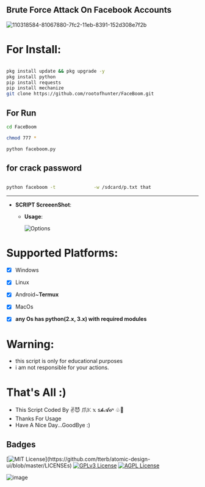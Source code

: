 ## Brute Force Attack On Facebook Accounts

![110318584-81067880-7fc2-11eb-8391-152d308e7f2b](https://user-images.githubusercontent.com/90413704/138064859-98178dde-d6fd-422c-9aa4-a1ee7ccae2da.gif)





    

# For Install:
 
 ```bash

 pkg install update && pkg upgrade -y
 pkg install python 
 pip install requests
 pip install mechanize
 git clone https://github.com/rootofhunter/FaceBoom.git
 
```



## For Run

```bash
cd FaceBoom 

chmod 777 *

python faceboom.py 

```

## for crack password 


```bash

python faceboom -t              -w /sdcard/p.txt that 
```


***
- **SCRIPT ScreeenShot**:

    - **Usage**:
    
      ![Options](https://user-images.githubusercontent.com/29546157/88088705-862dc900-cb93-11ea-8e9d-900c7fee0575.PNG)

# Supported Platforms:
- [x] Windows
- [x] Linux
- [x] Android~**Termux**
- [x] MacOs
- [x] **any Os has python(2.x, 3.x) with required modules**



  
# Warning:
  * this script is only for educational purposes
  * i am not responsible for your actions.

# That's All :)
   * This Script Coded By ✌😈  爪𝕂 𝕩 ѕ𝓱𝓐𝐨ᶰ   ♧👻
   * Thanks For Usage
   * Have A Nice Day...GoodBye :)

## Badges

 

[![MIT License](https://img.shields.io/apm/l/atomic-design-ui.svg?)](https://github.com/tterb/atomic-design-ui/blob/master/LICENSEs)
[![GPLv3 License](https://img.shields.io/badge/License-GPL%20v3-yellow.svg)](https://opensource.org/licenses/)
[![AGPL License](https://img.shields.io/badge/license-AGPL-blue.svg)](http://www.gnu.org/licenses/agpl-3.0)

![image](https://user-images.githubusercontent.com/90413704/138065091-22a7fdd9-0766-4c0a-bcd7-25a8a0217ce4.png)

